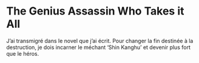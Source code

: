 # The Genius Assassin Who Takes it All
J’ai transmigré dans le novel que j’ai écrit. Pour changer la fin destinée à la destruction, je dois incarner le méchant ‘Shin Kanghu’ et devenir plus fort que le héros.